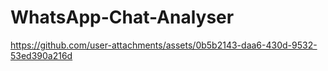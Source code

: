 # WhatsApp-Chat-Analyser

https://github.com/user-attachments/assets/0b5b2143-daa6-430d-9532-53ed390a216d
